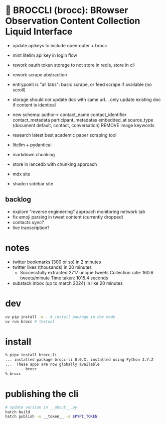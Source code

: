 # 🥦 BROCCLI (brocc): BRowser Observation Content Collection Liquid Interface

- update apikeys to include openrouter + brocc
- mint litellm api key in login flow
- rework oauth token storage to not store in redis, store in cli
- rework scrape abstraction
- entrypoint is "all tabs": basic scrape, or feed scrape if available (no scroll)
- storage should _not_ update doc with same url... only update existing doc if content is identical
- new schema:
  author->
  contact_name
  contact_identifier
  contact_metadata
  participant_metadatas
  embedded_at
  source_type (document default, contact, conversation)
  REMOVE image
  keywords

- research latest best academic paper scraping tool
- litellm + pydanticai
- markdown chunking
- store in lancedb with chunking approach
- mdx site
- shadcn sidebar site

## backlog

- explore "reverse engineering" approach monitoring network tab
- fix emoji parsing in tweet content (currently dropped)
- contacts sync?
- live transcription?

# notes

- twitter bookmarks (300 or so) in 2 minutes
- twitter likes (thousands) in 20 minutes
  - Successfully extracted 2717 unique tweets
    Collection rate: 160.6 tweets/minute
    Time taken: 1015.4 seconds
- substack inbox (up to march 2024) in like 20 minutes

# dev

```sh
uv pip install -e . # install package in dev mode
uv run brocc # textual
```

# install

```sh
% pipx install brocc-li
... installed package brocc-li 0.0.X, installed using Python 3.Y.Z
...  These apps are now globally available
...    - brocc
% brocc
```

# publishing the cli

```sh
# update version in __about__.py
hatch build
hatch publish -u __token__ -a $PYPI_TOKEN
```
